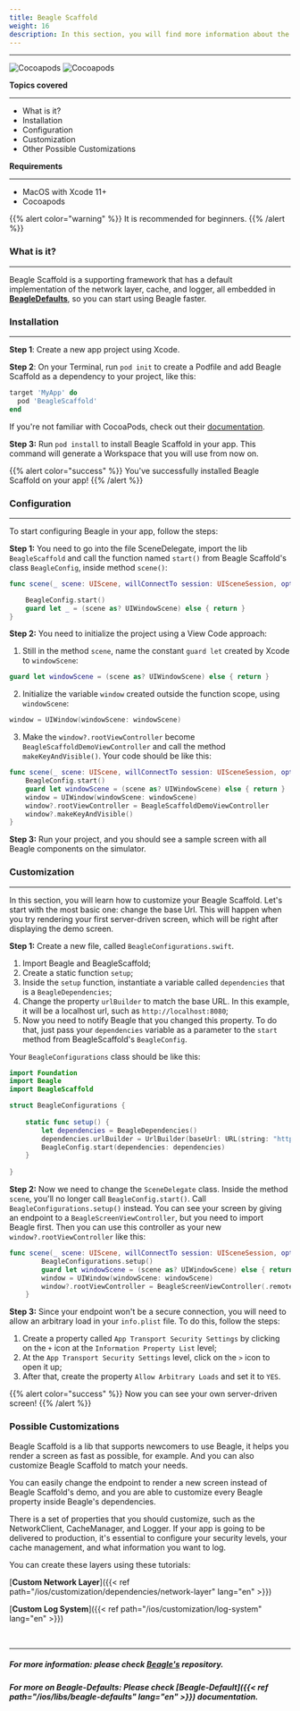 ```yaml
---
title: Beagle Scaffold
weight: 16
description: In this section, you will find more information about the **Beagle Scaffold** library that will help you start a project using Beagle in iOS. 
---
```


---

![Cocoapods](https://img.shields.io/cocoapods/v/BeagleScaffold?label=Beagle-Scaffold)
![Cocoapods](https://img.shields.io/cocoapods/v/Beagle?label=Beagle)

**Topics covered**
<hr>

* What is it?
* Installation
* Configuration
* Customization
* Other Possible Customizations

**Requirements**
<hr>

* MacOS with Xcode 11+
* Cocoapods

{{% alert color="warning" %}}
It is recommended for beginners.
{{% /alert %}}

### What is it?
<hr>

Beagle Scaffold is a supporting framework that has a default implementation of the network layer, cache, and logger, all embedded in [**BeagleDefaults**](https://docs.usebeagle.io/ios/libs/beagle-defaults), so you can start using Beagle faster.

### Installation
<hr>

**Step 1**: Create a new app project using Xcode.

**Step 2**: On your Terminal, run `pod init` to create a Podfile and add Beagle Scaffold as a dependency to your project, like this:

```ruby
target 'MyApp' do
  pod 'BeagleScaffold'
end
```

If you're not familiar with CocoaPods, check out their [documentation](https://guides.cocoapods.org/).

**Step 3:** Run `pod install` to install Beagle Scaffold in your app. This command will generate a Workspace that you will use from now on.

{{% alert color="success" %}}
You've successfully installed Beagle Scaffold on your app! 
{{% /alert %}}

### Configuration
<hr>

To start configuring Beagle in your app, follow the steps: 

**Step 1:** You need to go into the file SceneDelegate,  import the lib `BeagleScaffold` and call the function named `start()` from Beagle Scaffold's class `BeagleConfig`, inside method `scene()`:

```swift
func scene(_ scene: UIScene, willConnectTo session: UISceneSession, options connectionOptions: UIScene.ConnectionOptions) {

    BeagleConfig.start()
    guard let _ = (scene as? UIWindowScene) else { return }
}
```

**Step 2:** You need to initialize the project using a View Code approach:

1. Still in the method `scene`, name the constant `guard let` created by Xcode to `windowScene`:

```swift
guard let windowScene = (scene as? UIWindowScene) else { return }
```

2. Initialize the variable `window` created outside the function scope, using `windowScene`:

```swift
window = UIWindow(windowScene: windowScene)
```

3. Make the `window?.rootViewController` become `BeagleScaffoldDemoViewController` and call the method `makeKeyAndVisible()`. Your code should be like this:

```swift
func scene(_ scene: UIScene, willConnectTo session: UISceneSession, options connectionOptions: UIScene.ConnectionOptions) {
    BeagleConfig.start()
    guard let windowScene = (scene as? UIWindowScene) else { return }
    window = UIWindow(windowScene: windowScene)
    window?.rootViewController = BeagleScaffoldDemoViewController
    window?.makeKeyAndVisible()
}
```

**Step 3:** Run your project, and you should see a sample screen with all Beagle components on the simulator.

### Customization
<hr>

In this section, you will learn how to customize your Beagle Scaffold. Let's start with the most basic one: change the base Url. This will happen when you try rendering your first server-driven screen, which will be right after displaying the demo screen.

**Step 1:** Create a new file, called `BeagleConfigurations.swift`. 

1. Import Beagle and BeagleScaffold;
2. Create a static function `setup`;
3. Inside the `setup` function, instantiate a variable called `dependencies` that is a `BeagleDependencies`;
4. Change the property `urlBuilder` to match the base URL. In this example, it will be a localhost url, such as `http://localhost:8080`;
5. Now you need to notify Beagle that you changed this property. To do that, just pass your `dependencies` variable as a parameter to the `start` method from BeagleScaffold's `BeagleConfig`.

Your `BeagleConfigurations` class should be like this:

```swift
import Foundation
import Beagle
import BeagleScaffold

struct BeagleConfigurations {
    
    static func setup() {
        let dependencies = BeagleDependencies()
        dependencies.urlBuilder = UrlBuilder(baseUrl: URL(string: "http://localhost:8080"))
        BeagleConfig.start(dependencies: dependencies)
    }
    
}
```
**Step 2:** Now we need to change the `SceneDelegate` class. Inside the method `scene`, you'll no longer call `BeagleConfig.start()`. Call `BeagleConfigurations.setup()` instead. You can see your screen by giving an endpoint to a `BeagleScreenViewController`, but you need to import Beagle first. Then you can use this controller as your new `window?.rootViewController` like this:

```swift
func scene(_ scene: UIScene, willConnectTo session: UISceneSession, options connectionOptions: UIScene.ConnectionOptions) {
        BeagleConfigurations.setup()
        guard let windowScene = (scene as? UIWindowScene) else { return }
        window = UIWindow(windowScene: windowScene)
        window?.rootViewController = BeagleScreenViewController(.remote(.init(url: "/yourEndpoint")))
    }
```

**Step 3:** Since your endpoint won't be a secure connection, you will need to allow an arbitrary load in your `info.plist` file. 
To do this, follow the steps:
1. Create a property called `App Transport Security Settings` by clicking on the `+` icon at the `Information Property List` level;
2. At the `App Transport Security Settings` level, click on the `>` icon to open it up;
3. After that, create the property `Allow Arbitrary Loads` and set it to `YES`.

{{% alert color="success" %}}
Now you can see your own server-driven screen! 
{{% /alert %}}

### Possible Customizations

Beagle Scaffold is a lib that supports newcomers to use Beagle, it helps you render a screen as fast as possible, for example. And you can also customize Beagle Scaffold to match your needs. 

You can easily change the endpoint to render a new screen instead of Beagle Scaffold's demo, and you are able to customize every Beagle property inside Beagle's dependencies. 

There is a set of properties that you should customize, such as the NetworkClient, CacheManager, and Logger. 
If your app is going to be delivered to production, it's essential to configure your security levels, your cache management, and what information you want to log.

You can create these layers using these tutorials:

[**Custom Network Layer**]({{< ref path="/ios/customization/dependencies/network-layer" lang="en" >}})
<br>

[**Custom Log System**]({{< ref path="/ios/customization/log-system" lang="en" >}})

<br>
<hr>

##### For more information: please check [Beagle's](https://github.com/ZupIT/beagle) repository.
##### For more on Beagle-Defaults: Please check [Beagle-Default]({{< ref path="/ios/libs/beagle-defaults" lang="en" >}}) documentation.
